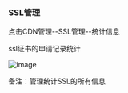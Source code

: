 ### SSL管理

点击CDN管理--SSL管理--统计信息

ssl证书的申请记录统计

![image](https://user-images.githubusercontent.com/90588289/133752471-346ab140-7cc0-417f-b1d8-b6625db1f05e.png)

备注：管理统计SSL的所有信息
